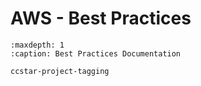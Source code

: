 
# AWS - Best Practices


```{toctree}
:maxdepth: 1
:caption: Best Practices Documentation

ccstar-project-tagging

```